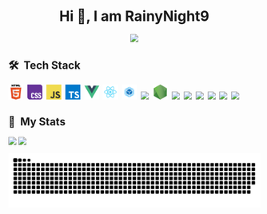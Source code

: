 <h1 align="center">Hi 👋, I am RainyNight9</h1>

<p align="center">
  <a href="#">
    <img src="https://readme-typing-svg.herokuapp.com?lines=Always%20learning%20new%20things&center=true&width=380&height=45">
  </a>
</p>

## 🛠 &nbsp;Tech Stack

<code><img height="30" src="https://raw.githubusercontent.com/github/explore/80688e429a7d4ef2fca1e82350fe8e3517d3494d/topics/html/html.png"></code>&nbsp;
<code><img height="30" src="https://raw.githubusercontent.com/github/explore/80688e429a7d4ef2fca1e82350fe8e3517d3494d/topics/css/css.png"></code>&nbsp;
<code><img height="30" src="https://raw.githubusercontent.com/github/explore/80688e429a7d4ef2fca1e82350fe8e3517d3494d/topics/javascript/javascript.png"></code>&nbsp;
<code><img height="30" src="https://raw.githubusercontent.com/github/explore/80688e429a7d4ef2fca1e82350fe8e3517d3494d/topics/typescript/typescript.png"></code>&nbsp;
<code><img height="30" src="https://raw.githubusercontent.com/github/explore/80688e429a7d4ef2fca1e82350fe8e3517d3494d/topics/vue/vue.png"></code>&nbsp;
<code><img height="30" src="https://raw.githubusercontent.com/github/explore/80688e429a7d4ef2fca1e82350fe8e3517d3494d/topics/react/react.png"></code>&nbsp;
<code><img height="30" src="https://raw.githubusercontent.com/github/explore/80688e429a7d4ef2fca1e82350fe8e3517d3494d/topics/webpack/webpack.png"></code>&nbsp;
<code><img height="30" src="https://vitejs.dev/logo.svg"></code>&nbsp;
<code><img height="30" src="https://raw.githubusercontent.com/github/explore/80688e429a7d4ef2fca1e82350fe8e3517d3494d/topics/nodejs/nodejs.png"></code>&nbsp;
<code><img height="30" src="https://assets.vercel.com/image/upload/v1662130559/nextjs/Icon_dark_background.png"></code>&nbsp;
<code><img height="30" src="https://avatars.githubusercontent.com/u/28507035?s=200&v=4"></code>&nbsp;
<code><img height="30" src="https://avatars.githubusercontent.com/u/4314092?s=200&v=4"></code>&nbsp;
<code><img height="30" src="https://avatars.githubusercontent.com/u/5430905?s=48&v=4"></code>&nbsp;
<code><img height="30" src="https://avatars.githubusercontent.com/u/54536011?s=48&v=4"></code>&nbsp;
<code><img height="30" src="https://avatars.githubusercontent.com/u/14101776?s=48&v=4"></code>&nbsp;

## 🍁 &nbsp;My Stats

<div align="left"> 
  <img height="137px" src="https://github-readme-stats.vercel.app/api?username=RainyNight9&hide_title=true&hide_border=true&show_icons=trueline_height=21&text_color=000&icon_color=000&bg_color=0,ea6161,ffc64d,fffc4d,52fa5a&theme=graywhite" />
  <img src="https://github-readme-stats.vercel.app/api/top-langs/?username=RainyNight9&hide_title=true&hide_border=true&layout=compact&langs_count=6&text_color=000&icon_color=fff&bg_color=0,52fa5a,4dfcff,c64dff&theme=graywhite" /> 
</div>

<a href=#><img src="contributions.svg"></a>

